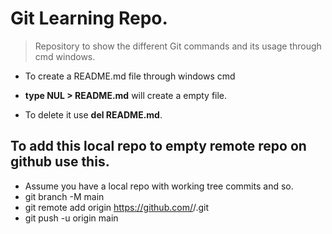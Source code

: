 # Git Learning Repo. 

> Repository to show the different Git commands and its usage through cmd windows. 

- To create a README.md file through windows cmd 

- **type NUL > README.md** will create a empty file. 
- To delete it use **del README.md**.

## To add this local repo to empty remote repo on github use this. 

- Assume you have a local repo with working tree commits and so. 
- git branch -M main
- git remote add origin https://github.com/<username>/<reponame>.git
- git push -u origin main



